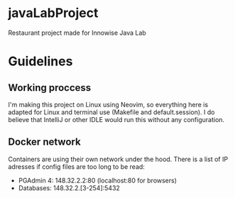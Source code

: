 # javaLabProject
Restaurant project made for Innowise Java Lab

# Guidelines
## Working proccess
I'm making this project on Linux using Neovim, so everything here is adapted for Linux and terminal use (Makefile and default.session). I do believe that IntelliJ or other IDLE would run this without any configuration.
## Docker network
Containers are using their own network under the hood. There is a list of IP adresses if config files are too long to be read:
* PGAdmin 4: 148.32.2.2:80 (localhost:80 for browsers)
* Databases: 148.32.2.[3-254]:5432

